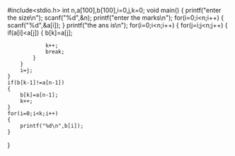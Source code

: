 
#include<stdio.h>
int n,a[100],b[100],i=0,j,k=0;
void main()
{
	printf("enter the size\n");
	scanf("%d",&n);
	printf("enter the marks\n");
	for(i=0;i<n;i++)
	{
		scanf("%d",&a[i]);
	}
	printf("the ans is\n");
	for(i=0;i<n;i++)
	{
		for(j=i;j<n;j++)
		{
			if(a[i]<a[j])
			{
				b[k]=a[j];
				
				k++;
				break;
			}
		}
		i=j;
	}
	if(b[k-1]!=a[n-1])
	{
		b[k]=a[n-1];
		k++;
	}
	for(i=0;i<k;i++)
	{
		printf("%d\n",b[i]);
	}
	
}

